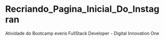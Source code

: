 # Recriando_Pagina_Inicial_Do_Instagran
Atividade do Bootcamp everis FullStack Developer  - Digital Innovation One
